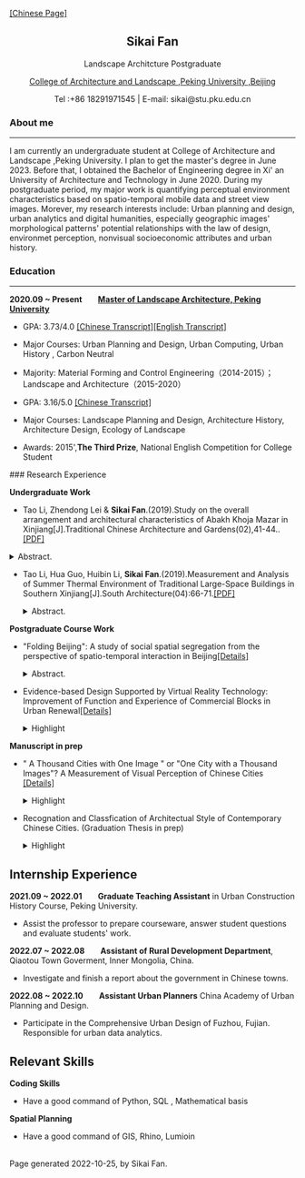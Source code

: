 

<a href="index.html">[Chinese Page]</a>

<h2 align="center">Sikai Fan</h2>

<p align="center"> Landscape Architcture Postgraduate
<p align="center"><a href="https://www.cala.pku.edu.cn/"> College of Architecture and Landscape ,Peking University ,Beijing</a></p> 
<p align="center">Tel :+86 18291971545   |  E-mail: sikai@stu.pku.edu.cn </p>

### About me

------

I am currently an undergraduate student at College of Architecture and Landscape ,Peking University. I plan to get the master's degree in June 2023.
Before that, I obtained the Bachelor of Engineering degree in Xi' an University of Architecture and Technology in June 2020.
During my postgraduate period, my major work is quantifying perceptual environment characteristics based on spatio-temporal mobile data and street view images. 
Morever, my research interests include: Urban planning and design, urban analytics and digital humanities,
especially geographic images' morphological patterns' potential relationships with the law of design, environmet perception, nonvisual socioeconomic attributes and urban history.



### Education

------

<b>2020.09 ~ Present&emsp;&emsp;<a href="https://www.cala.pku.edu.cn/">Master of Landscape Architecture, Peking University</a></b>

* GPA: 3.73/4.0  <a href="markdown/pdf/樊思恺_在校生电子成绩单.pdf">[Chinese Transcript]</a><a href="markdown/pdf/樊思恺_在校生英文电子成绩单.pdf">[English Transcript]</a></p>

* Major Courses: Urban Planning and Design, Urban Computing, Urban History , Carbon Neutral</p>


<ul>
<li><p>Majority: Material Forming and Control Engineering（2014-2015）；Landscape and Architecture（2015-2020）</p>
</li>
<li><p>GPA: 3.16/5.0 <a href="markdown/pdf/中文成绩单_1244520234796462580.pdf">[Chinese Transcript]</a></p>
</li>
</li>
<li><p>Major Courses: Landscape Planning and Design, Architecture History, Architecture Design, Ecology of Landscape </p>
</li>
<li><p>Awards: 2015',<b>The Third Prize</b>, National English Competition for College Student  </p>
</li>
</ul>
### Research Experience

<b>Undergraduate Work</b>

* Tao Li, Zhendong Lei & <b>Sikai Fan</b>.(2019).Study on the overall arrangement and architectural characteristics of Abakh 
  Khoja Mazar in Xinjiang[J].Traditional Chinese Architecture and Gardens(02),41-44..<a href="markdown/pdf/新疆阿帕克霍加麻扎的布局和建筑特征研究_李涛.pdf">[PDF]</a>
<!DOCTYPE HTML>
<html>
<body>
<details>
<summary>Abstract.</summary>
The Apakhogarza is the largest and most influential extant Islam in our country Jiao Mazha ancient architecture cluster, which concentrated reflects the Uygur Mazha architecture construction in Xinjiang region
Concept and artistic achievement, this article on the Apakhogamanza's overall layout, architectural elements and construction
The architectural features are analyzed, pointing out the specific characteristics of the complex in terms of layout and individual buildings,
And analyzes the main characteristics of architecture in spatial form, construction system and decorative art, as the
The preservation and renewal of architecture and regional architecture creation in Xinjiang region provide reference.
</details>
</body>
</html>
</li>
</p>
</ul>

<!DOCTYPE HTML>
<html>
<body>
<ul>
<li><p>Tao Li, Hua Guo, Huibin Li, <b>Sikai Fan</b>.(2019).Measurement and Analysis of Summer Thermal Environment of Traditional 
Large-Space Buildings in Southern Xinjiang[J].South Architecture(04):66-71.<a href="markdown/pdf/南疆传统大空间建筑的夏季热环境实测分析_李涛.pdf">[PDF]</a>
<details>
<summary>Abstract.</summary>
<p>In order to understand the indoor and outdoor summer thermal environments of traditional largespace buildings in southern Xinjiang under the typical hot-arid climate, the temperature and the relative humidity of
the main tomb, inner hall, side hall, and outer hall of the Grand Mosque, and the outdoor environment in the Apakh
Khoka Mazar in Kashgar were measured. We found that the temperature difference between day and night outside
was remarkable during the summer days in Kashgar, and the thermal stability of the main tomb chamber was
better than that of the inner and outer halls of the Great Mosque. The main reasons for the good thermal stability of
the main tomb chamber were the large thermal inertia of the enclosure structure materials, the small opening area
and building shape coefficient, and the thermal buffer zone inside. The protruding depth of the outer hall of the
Great Mosque was closely related to the angle of the sun. Outdoor greening and water as an underlying surface
had better cooling and humidifying effects than the square. The results could serve a reference for the indoor and
outdoor climate response design of local modern large-space buildings</p>
</details>
</body>
</html>
</li>
</p>
</ul>
<b>Postgraduate Course Work</b>

<ul>
<li><p> "Folding Beijing": A study of social spatial segregation from the perspective of spatio-temporal interaction in Beijing<a href="markdown/pdf/Folding Peking Introduction.html">[Details]</a></i><br /></p><details>
<summary>Abstract.</summary>
<p>The issue of "social segregation" , which refers to the segregation of the  social stratification in urban space, 
is a traditional focus of geography, sociology and economics. It is generally believed that severe social  segregation 
is primarily a phenomenon observed in the New World and the Third World and is not significant in East Asia, the former Soviet Union 
and Western Europe. However, this conclusion is based on the "static observation" of social segregation, which represents class agglomeration 
and division in the perspective of residential space such as the "brownstone district - slum" dichotomy. Therefore, we can explore whether the 
spatial pattern in the  "dynamic perspective" shows a different phenomenon of social segregation if the movement of people is considered on the
 basis of the static population distribution.</p>
</details>
</body>
</html>
</li>
</ul>
<ul>
<li><p>Evidence-based Design Supported by Virtual Reality Technology: Improvement of Function and Experience of Commercial Blocks in Urban Renewal<a href="markdown/pdf/VR.html">[Details]</a></i></p>
<html>
<body>
<details>
<summary>Highlight</summary>
 <ul> 
  	<li>A quantitative"Iterative Design Route" based on virtual reality experiment different from the traditional design route.</li>
	<li>Collect objective and subjective datas through emotional measurement, eye movement recording and questionnaire.</li>
	<li>Discover the correlation between critical environment variables and emotions.</li>
	<li>Form a design guideline to improve the walking experience and the vitality of business.</li>
</ul>
</details>
</body>
</html>
</li>
</p>
</ul>

<b>Manuscript in prep</b>
<ul>
<li><p>  " A Thousand Cities with One Image " or "One City with a Thousand Images"? A Measurement of Visual Perception of Chinese Cities  <a href="markdown/pdf/images of cities.html">[Details]</a></i></p>
<html>
<body>
<details>
<summary>Highlight</summary>
 <ul> 	
	<li>"A Thousand Cities with One Image" is a generally accepted impression to Chinese cities but remains to be verified .</li>
  	<li>Constructs an urban landscape perception system that integrates multidisciplinary knowledge and suitable for large-scale measurement.</li>
	<li>Design a method to compare city image distances in multiple dementions.</li>
	<li>Calculate the image of cities based on multi-source geographic data include street view images and mobile data.</li>
	<li>Considering the differentiation views of the urban residents and visitors ,two kinds of Chinese city images issues are visualized from an empirical perspective.</li>
</ul>
</details>
</body>
</html>
</li>
</p>
</ul>

<ul>
<li><p> 
Recognation and Classfication of Architectual  Style of Contemporary Chinese Cities.  (Graduation Thesis in prep) </p>
<html>
<body>
<details>
<summary>Highlight</summary>
 <ul> 	
	<li>Comparing the architectural style differences among Chinese cities is the continue of the "Calculate the image of cities" study .</li>
	<li>Chinese contemporary architectures have a mix of styles, which remained to be recognize and classify with deep learning methods.</li>
  	<li>A suitable Chinese contemporary building facades dataset has remained a gap so far.</li>
	<li>It will be  an interesting work to reveal the Chinses popular architectural style changes over time.</li>
</ul>
</details>
</body>
</html>
</li>
</ul>


<h2>Internship Experience</h2>
<b>2021.09 ~ 2022.01</b>&emsp;&emsp;<b>Graduate Teaching Assistant</b> in Urban Construction History Course, Peking University.

<ul>
<li>Assist the professor to prepare courseware, answer student questions and evaluate students' work. 
</li>
</ul>
<b>2022.07 ~ 2022.08</b>&emsp;&emsp;<b>Assistant of Rural Development Department</b>, Qiaotou Town Goverment, Inner Mongolia, China.

<ul>
<li>Investigate and finish a report about the government in Chinese towns.</li>
</ul>
<b>2022.08 ~ 2022.10</b>&emsp;&emsp;<b>Assistant Urban Planners</b> China Academy of Urban Planning and Design.

<ul>
<li>Participate in the Comprehensive Urban Design of Fuzhou, Fujian. Responsible for urban data analytics. </li>
</ul>

<h2>Relevant Skills</h2>
<td align="left"><p><b>Coding Skills </b><br /></p>

<ul>
<li>Have a good command of  Python, SQL , Mathematical basis</i><br />
</li>
</ul>
<td align="left"><p><b>Spatial Planning </b><br /></p>

<ul>
<li>Have a good command of GIS, Rhino, Lumioin <br />
</li>
</ul>

<div id="footer">
<div id="footer-text">
<br>Page generated 2022-10-25, by Sikai Fan.
</div>
</div>